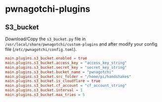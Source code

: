 # pwnagotchi-plugins

## S3_bucket

Download/Copy the `s3_bucket.py` file in `/usr/local/share/pwnagotchi/custom-plugins` and after modify your config file (`/etc/pwnagotchi/config.toml`).

```toml
main.plugins.s3_bucket.enabled = true
main.plugins.s3_bucket.access_key = "access_key_string"
main.plugins.s3_bucket.secret_key = "secret_key_string"
main.plugins.s3_bucket.bucket_name = "pwnagotchi"
main.plugins.s3_bucket.src_folder = "/home/pi/handshakes"
main.plugins.s3_bucket.is_cloudflare = true
main.plugins.s3_bucket.cf_account = "cf_account_string"
main.plugins.s3_bucket.interval = 1
main.plugins.s3_bucket.max_tries = 5
```

